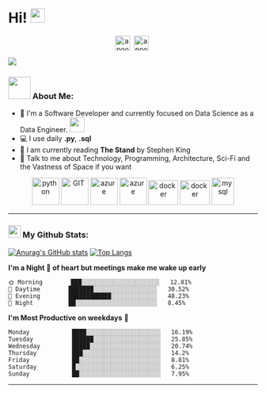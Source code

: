 # Hi! <img src="https://github.com/TheDudeThatCode/TheDudeThatCode/blob/master/Assets/Hi.gif" width="29px">
<p align="center">
<a href="https://twitter.com/_marianore" target="blank"><img align="center" src="https://cdn.jsdelivr.net/npm/simple-icons@3.0.1/icons/twitter.svg" alt="apoorv__tyagi" height="30" width="30" /></a>&nbsp;
<a href="https://linkedin.com/in/mariano-re" target="blank"><img align="center" src="https://cdn.jsdelivr.net/npm/simple-icons@3.0.1/icons/linkedin.svg" alt="apoorvtyagi" height="30" width="30" /></a>&nbsp;
</p>

![](https://camo.githubusercontent.com/992babdffd8c74a1502de375fbdf7e4d54773242/68747470733a2f2f6d656469612e67697068792e636f6d2f6d656469612f53576f536b4e36447854737a71494b4571762f67697068792e676966)

### <img src="https://github.com/TheDudeThatCode/TheDudeThatCode/blob/master/Assets/Developer.gif" width="45px"> About Me:
- 🏦 I'm a Software Developer and currently focused on Data Science as a Data Engineer.
      <img src="https://media.giphy.com/media/WUlplcMpOCEmTGBtBW/giphy.gif" width="30">
- 💻 I use daily **.py**, **.sql**
- 📖 I am currently reading **The Stand** by Stephen King
- 💬 Talk to me about Technology, Programming, Architecture, Sci-Fi and the Vastness of Space if you want

<p align="center">
      <img src="https://www.vectorlogo.zone/logos/python/python-icon.svg" alt="python" width="55" height="55"/>
      <img src="https://www.vectorlogo.zone/logos/git-scm/git-scm-icon.svg" alt="GIT" width="55" height="55"/> 
      <img src="https://www.vectorlogo.zone/logos/amazon_aws/amazon_aws-icon.svg" alt="azure" width="55" height="55"/>
      <img src="https://www.vectorlogo.zone/logos/google_bigquery/google_bigquery-icon.svg" alt="azure" width="55" height="55"/>
      <img src="https://www.vectorlogo.zone/logos/linux/linux-icon.svg" alt="docker" width="60" height="50"/>
      <img src="https://www.vectorlogo.zone/logos/docker/docker-official.svg" alt="docker" width="60" height="50"/>
      <img src="https://www.vectorlogo.zone/logos/postgresql/postgresql-icon.svg" alt="mysql" width="45" height="55"/>
</p>

---
### <img src='https://media1.giphy.com/media/du3J3cXyzhj75IOgvA/giphy.gif?cid=ecf05e47x2g034i9pzwtzzsd3xgg2w9nr94t4tflbbgo3008&rid=giphy.gif' width='25px'> My Github Stats:
[![Anurag's GitHub stats](https://github-readme-stats.vercel.app/api?username=marianore-beepboop)](https://github.com/anuraghazra/github-readme-stats)
[![Top Langs](https://github-readme-stats.vercel.app/api/top-langs/?username=marianore-beepboop)](https://github.com/anuraghazra/github-readme-stats)

<!--START_SECTION:waka-->
**I'm a Night 🦉 of heart but meetings make me wake up early** 

```text
🌞 Morning        ███░░░░░░░░░░░░░░░░░░░░░░   12.81% 
🌆 Daytime        ███████░░░░░░░░░░░░░░░░░░   30.52% 
🌃 Evening        ████████████░░░░░░░░░░░░░   48.23% 
🌙 Night          ██░░░░░░░░░░░░░░░░░░░░░░░   8.45%

```
**I'm Most Productive on weekdays** 📅 

```text
Monday            ████░░░░░░░░░░░░░░░░░░░░░   16.19% 
Tuesday           ██████░░░░░░░░░░░░░░░░░░░   25.85% 
Wednesday         █████░░░░░░░░░░░░░░░░░░░░   20.74% 
Thursday          ███░░░░░░░░░░░░░░░░░░░░░░   14.2% 
Friday            ██░░░░░░░░░░░░░░░░░░░░░░░   8.81% 
Saturday          █░░░░░░░░░░░░░░░░░░░░░░░░   6.25% 
Sunday            ██░░░░░░░░░░░░░░░░░░░░░░░   7.95%

```
<!--END_SECTION:waka-->
---

